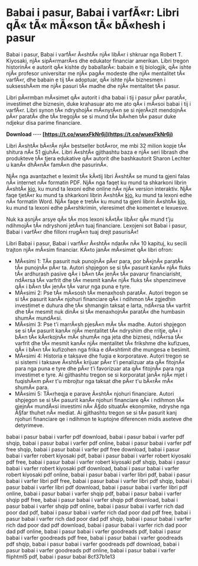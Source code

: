 # Babai i pasur, Babai i varfÃ«r: Libri qÃ« tÃ« mÃ«son tÃ« bÃ«hesh i pasur
 
Babai i pasur, Babai i varfÃ«r Ã«shtÃ« njÃ« libÃ«r i shkruar nga Robert T. Kiyosaki, njÃ« sipÃ«rmarrÃ«s dhe edukator financiar amerikan. Libri tregon historinÃ« e autorit qÃ« kishte dy baballarÃ«: babain e tij biologjik, qÃ« ishte njÃ« profesor universitar me njÃ« pagÃ« modeste dhe njÃ« mentalitet tÃ« varfÃ«r, dhe babain e tij tÃ« adoptuar, qÃ« ishte njÃ« biznesmen i suksesshÃ«m me njÃ« pasuri tÃ« madhe dhe njÃ« mentalitet tÃ« pasur.
 
Libri pÃ«rmban mÃ«simet qÃ« autorit i dha babai i tij i pasur pÃ«r paratÃ«, investimet dhe biznesin, duke krahasuar ato me ato qÃ« i mÃ«soi babai i tij i varfÃ«r. Libri synon tÃ« ndryshojÃ« mÃ«nyrÃ«n se si njerÃ«zit mendojnÃ« pÃ«r paratÃ« dhe tÃ« tregojÃ« se si mund tÃ« bÃ«hen tÃ« pasur duke ndjekur disa parime financiare.
 
**Download ····· [https://t.co/wuexFkNr6j](https://t.co/wuexFkNr6j)**


 
Libri Ã«shtÃ« bÃ«rÃ« njÃ« bestseller botÃ«ror, me mbi 32 milion kopje tÃ« shitura nÃ« 51 gjuhÃ«. Libri Ã«shtÃ« gjithashtu baza e njÃ« seri librash dhe produkteve tÃ« tjera edukative qÃ« autorit dhe bashkautorit Sharon Lechter u kanÃ« dhÃ«nÃ« famÃ«n dhe pasurinÃ«.
 
NjÃ« nga avantazhet e leximit tÃ« kÃ«tij libri Ã«shtÃ« se mund ta gjeni falas nÃ« internet nÃ« formatin PDF. NjÃ« nga faqet ku mund ta shkarkoni librin Ã«shtÃ« [kjo](https://fliphtml5.com/tkfja/ibqh), ku mund ta lexoni edhe online nÃ« njÃ« version interaktiv. NjÃ« faqe tjetÃ«r ku mund ta shkarkoni librin Ã«shtÃ« [kjo](https://www.coursehero.com/file/110301588/Babai-i-pasur-babai-i-varferpdf/), ku mund ta lexoni edhe nÃ« formatin Word. NjÃ« faqe e tretÃ« ku mund ta gjeni librin Ã«shtÃ« [kjo](https://www.goodreads.com/book/show/56921143-babai-i-pasur-babai-i-varf-r), ku mund ta lexoni edhe pÃ«rshkrimin, vleresimet dhe komentet e lexuesve.
 
Nuk ka asnjÃ« arsye qÃ« tÃ« mos lexoni kÃ«tÃ« libÃ«r qÃ« mund t'ju ndihmojÃ« tÃ« ndryshoni jetÃ«n tuaj financiare. Lexojeni sot Babai i pasur, Babai i varfÃ«r dhe filloni rrugÃ«n tuaj drejt pasurisÃ«!
  
Libri Babai i pasur, Babai i varfÃ«r Ã«shtÃ« ndarÃ« nÃ« 10 kapituj, ku secili trajton njÃ« mÃ«sim financiar. KÃ«to janÃ« mÃ«simet qÃ« libri ofron:
 
- MÃ«simi 1: TÃ« pasurit nuk punojnÃ« pÃ«r para, por bÃ«jnÃ« paratÃ« tÃ« punojnÃ« pÃ«r ta. Autori shpjegon se si tÃ« pasurit kanÃ« njÃ« fluks tÃ« ardhurash pasive qÃ« i bÃ«n tÃ« jenÃ« tÃ« pavarur financiarisht, ndÃ«rsa tÃ« varfrit dhe tÃ« mesmit kanÃ« njÃ« fluks tÃ« shpenzimeve qÃ« i bÃ«n tÃ« jenÃ« tÃ« varur nga puna e tyre.
- MÃ«simi 2: Pse tÃ« mÃ«sosh tÃ« menaxhosh paratÃ«. Autori tregon se si tÃ« pasurit kanÃ« njohuri financiare qÃ« i ndihmon tÃ« zgjedhin investimet e duhura dhe tÃ« shmangin taksat e larta, ndÃ«rsa tÃ« varfrit dhe tÃ« mesmit nuk dinÃ« si tÃ« menaxhojnÃ« paratÃ« dhe humbasin shumÃ« mundÃ«si.
- MÃ«simi 3: Pse t'i marrÃ«sh pjesÃ«n mÃ« tÃ« madhe. Autori shpjegon se si tÃ« pasurit kanÃ« njÃ« mentalitet tÃ« ndryshim dhe rritje, qÃ« i bÃ«n tÃ« kÃ«rkojnÃ« mÃ« shumÃ« nga jeta dhe biznesi, ndÃ«rsa tÃ« varfrit dhe tÃ« mesmit kanÃ« njÃ« mentalitet tÃ« frikshme dhe kufizues, qÃ« i bÃ«n tÃ« kufizohen nga frika e dÃ«shtimit dhe mungesa e besimit.
- MÃ«simi 4: Historia e taksave dhe fuqia e korporatave. Autori tregon se si sistemi i taksave Ã«shtÃ« krijuar pÃ«r t'i penalizuar ata qÃ« fitojnÃ« para nga puna e tyre dhe pÃ«r t'i favorizuar ata qÃ« fitojnÃ« para nga investimet e tyre. Ai gjithashtu tregon se si korporatat janÃ« njÃ« mjet i fuqishÃ«m pÃ«r t'u mbrojtur nga taksat dhe pÃ«r t'u bÃ«rÃ« mÃ« shumÃ« para.
- MÃ«simi 5: TÃ«rheqja e parave Ã«shtÃ« njohuri financiare. Autori shpjegon se si tÃ« pasurit kanÃ« njohuri financiare qÃ« i ndihmon tÃ« gjejnÃ« mundÃ«si investimi nÃ« Ã§do situatÃ« ekonomike, ndryshe nga Ã§far thuhet nÃ« mediat. Ai gjithashtu tregon se si tÃ« pasurit kanj njohuri financiare qe i ndihmon te kuptojne diferencen midis aseteve dhe detyrimeve.

babai i pasur babai i varfer pdf download,  babai i pasur babai i varfer pdf shqip,  babai i pasur babai i varfer pdf online,  babai i pasur babai i varfer pdf free shqip,  babai i pasur babai i varfer pdf free download,  babai i pasur babai i varfer robert kiyosaki pdf,  babai i pasur babai i varfer robert kiyosaki pdf free,  babai i pasur babai i varfer robert kiyosaki pdf shqip,  babai i pasur babai i varfer robert kiyosaki pdf download,  babai i pasur babai i varfer robert kiyosaki pdf online,  babai i pasur babai i varfer libri pdf,  babai i pasur babai i varfer libri pdf free,  babai i pasur babai i varfer libri pdf shqip,  babai i pasur babai i varfer libri pdf download,  babai i pasur babai i varfer libri pdf online,  babai i pasur babai i varfer shqip pdf,  babai i pasur babai i varfer shqip pdf free,  babai i pasur babai i varfer shqip pdf download,  babai i pasur babai i varfer shqip pdf online,  babai i pasur babai i varfer rich dad poor dad pdf,  babai i pasur babai i varfer rich dad poor dad pdf free,  babai i pasur babai i varfer rich dad poor dad pdf shqip,  babai i pasur babai i varfer rich dad poor dad pdf download,  babai i pasur babai i varfer rich dad poor dad pdf online,  babai i pasur babai i varfer goodreads pdf,  babai i pasur babai i varfer goodreads pdf free,  babai i pasur babai i varfer goodreads pdf shqip,  babai i pasur babai i varfer goodreads pdf download,  babai i pasur babai i varfer goodreads pdf online,  babai i pasur babai i varfer fliphtml5 pdf,  babai i pasur babai
 8cf37b1e13
 
